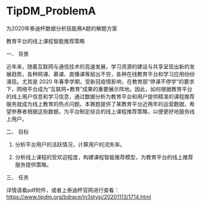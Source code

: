 # TipDM_ProblemA
为2020年泰迪杯数据分析技能赛A题的解题方案

教育平台的线上课程智能推荐策略

一、 背景

近年来，随着互联网与通信技术的高速发展，学习资源的建设与共享呈现出新的发展趋势，各种网课、慕课、直播课等层出不穷，各种在线教育平台和学习应用纷纷涌现。尤其是 2020 年春季学期，受新冠疫情影响，在教育部“停课不停学”的要求下，网络平台成为“互联网+教育”成果的重要展示阵地。因此，如何根据教育平台的线上用户信息和学习信息，通过数据分析为教育平台和用户提供精准的课程推荐服务就成为线上教育的热点问题。本赛题提供了某教育平台近两年的运营数据，希望参赛者根据这些数据，为平台制定综合的线上课程推荐策略，以便更好地服务线上用户。

二、 目标

1. 分析平台用户的活跃情况，计算用户的流失率。

2. 分析线上课程的受欢迎程度，构建课程智能推荐模型，为教育平台的线上推荐服务提供策略。

三、 任务

详情请看pdf附件，或者上泰迪杯官网进行查看：https://www.tipdm.org/bdrace/jn3stysj/20201113/1714.html
